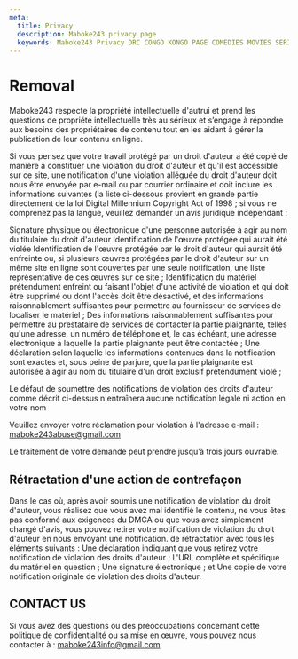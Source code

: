 ```yaml
---
meta:
  title: Privacy
  description: Maboke243 privacy page
  keywords: Maboke243 Privacy DRC CONGO KONGO PAGE COMEDIES MOVIES SERIES SHOWS TV
---
```


# Removal
Maboke243 respecte la propriété intellectuelle d'autrui et prend les questions de propriété intellectuelle très au sérieux et s’engage à répondre aux besoins des propriétaires de contenu tout en les aidant à gérer la publication de leur contenu en ligne.

Si vous pensez que votre travail protégé par un droit d'auteur a été copié de manière à constituer une violation du droit d'auteur et qu'il est accessible sur ce site, une notification d'une violation alléguée du droit d'auteur doit nous être envoyée par e-mail ou par courrier ordinaire et doit inclure les informations suivantes (la liste ci-dessous provient en grande partie directement de la loi Digital Millennium Copyright Act of 1998 ; si vous ne comprenez pas la langue, veuillez demander un avis juridique indépendant :

Signature physique ou électronique d'une personne autorisée à agir au nom du titulaire du droit d'auteur Identification de l'œuvre protégée qui aurait été violée
Identification de l'œuvre protégée par le droit d'auteur qui aurait été enfreinte ou, si plusieurs œuvres protégées par le droit d'auteur sur un même site en ligne sont couvertes par une seule notification, une liste représentative de ces œuvres sur ce site ;
Identification du matériel prétendument enfreint ou faisant l'objet d'une activité de violation et qui doit être supprimé ou dont l'accès doit être désactivé, et des informations raisonnablement suffisantes pour permettre au fournisseur de services de localiser le matériel ;
Des informations raisonnablement suffisantes pour permettre au prestataire de services de contacter la partie plaignante, telles qu'une adresse, un numéro de téléphone et, le cas échéant, une adresse électronique à laquelle la partie plaignante peut être contactée ;
Une déclaration selon laquelle les informations contenues dans la notification sont exactes et, sous peine de parjure, que la partie plaignante est autorisée à agir au nom du titulaire d'un droit exclusif prétendument violé ;

Le défaut de soumettre des notifications de violation des droits d'auteur comme décrit ci-dessus n'entraînera aucune notification légale ni action en votre nom

Veuillez envoyer votre réclamation pour violation à l'adresse e-mail : maboke243abuse@gmail.com 

Le traitement de votre demande peut prendre jusqu’à trois jours ouvrable.
## Rétractation d'une action de contrefaçon

Dans le cas où, après avoir soumis une notification de violation du droit d'auteur, vous réalisez que vous avez mal identifié le contenu, ne vous êtes pas conformé aux exigences du DMCA ou que vous avez simplement changé d'avis, vous pouvez retirer votre notification de violation du droit d'auteur en nous envoyant une notification. de rétractation avec tous les éléments suivants :
Une déclaration indiquant que vous retirez votre notification de violation des droits d'auteur ;
L'URL complète et spécifique du matériel en question ;
Une signature électronique ; et
Une copie de votre notification originale de violation des droits d'auteur.

## CONTACT US
Si vous avez des questions ou des préoccupations concernant cette politique de confidentialité ou sa mise en œuvre, vous pouvez nous contacter à : maboke243info@gmail.com